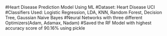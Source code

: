 #Heart Disease Prediction Model Using ML
#Dataset: Heart Disease UCI
#Classifiers Used: Logistic Regression, LDA, KNN, Random Forest, Decision Tree, Gaussian Naive Bayes 
#Neural Networks with three different Optimizers(Adam, Adamax, Nadam)
#Saved the RF Model with highest accuracy score of 90.16% using pickle
